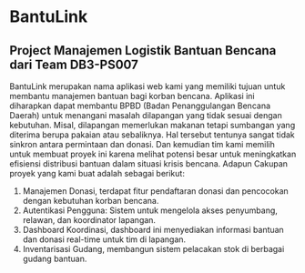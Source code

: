 # BantuLink
## Project Manajemen Logistik Bantuan Bencana dari Team DB3-PS007
BantuLink merupakan nama aplikasi web kami yang memiliki tujuan untuk membantu manajemen bantuan bagi korban bencana. Aplikasi ini diharapkan dapat membantu BPBD (Badan Penanggulangan Bencana Daerah) untuk menangani masalah dilapangan yang tidak sesuai dengan kebutuhan. Misal, dilapangan memerlukan makanan tetapi sumbangan yang diterima berupa pakaian atau sebaliknya. Hal tersebut tentunya sangat tidak sinkron antara permintaan dan donasi. Dan kemudian tim kami memilih untuk membuat proyek ini karena melihat potensi besar untuk meningkatkan efisiensi distribusi bantuan dalam situasi krisis bencana.
Adapun Cakupan proyek yang kami buat adalah sebagai berikut:
1. Manajemen Donasi, terdapat fitur pendaftaran donasi dan pencocokan dengan kebutuhan korban bencana.
2. Autentikasi Pengguna: Sistem untuk mengelola akses penyumbang, relawan, dan koordinator lapangan.
3. Dashboard Koordinasi, dashboard ini menyediakan informasi bantuan dan donasi real-time untuk tim di lapangan.
4. Inventarisasi Gudang, membangun sistem pelacakan stok di berbagai gudang bantuan.
   


